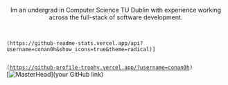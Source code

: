 
<p align="center">
 Im an undergrad in Computer Science TU Dublin with experience working across the full-stack of software development. 
</p align="center">
<br>
<code>
(https://github-readme-stats.vercel.app/api?username=conan0h&show_icons=true&theme=radical)]

(https://github-profile-trophy.vercel.app/?username=conan0h)
</code>
[![MasterHead]()](your GitHub link)
